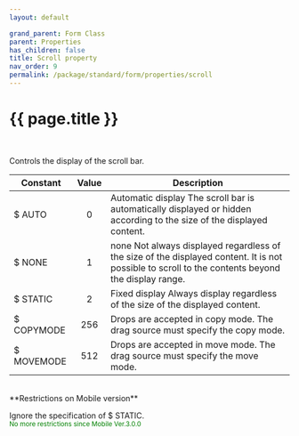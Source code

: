 ```yaml
---
layout: default

grand_parent: Form Class
parent: Properties
has_children: false
title: Scroll property
nav_order: 9
permalink: /package/standard/form/properties/scroll
---
```

# {{ page.title }}



<br>

Controls the display of the scroll bar.

| Constant   | Value | Description                                                                                                                                       |
|------------|:-----:|---------------------------------------------------------------------------------------------------------------------------------------------------|
| $ AUTO     |   0   | Automatic display The scroll bar is automatically displayed or hidden according to the size of the displayed content.                             |
| $ NONE     |   1   | none Not always displayed regardless of the size of the displayed content. It is not possible to scroll to the contents beyond the display range. |
| $ STATIC   |   2   | Fixed display Always display regardless of the size of the displayed content.                                                                     |
| $ COPYMODE |  256  | Drops are accepted in copy mode. The drag source must specify the copy mode.                                                                      |
| $ MOVEMODE |  512  | Drops are accepted in move mode. The drag source must specify the move mode.                                                                      |

<br>
**Restrictions on Mobile version**

Ignore the specification of $ STATIC.
<br><small><span style="color:green">No more restrictions since Mobile Ver.3.0.0</span></small>